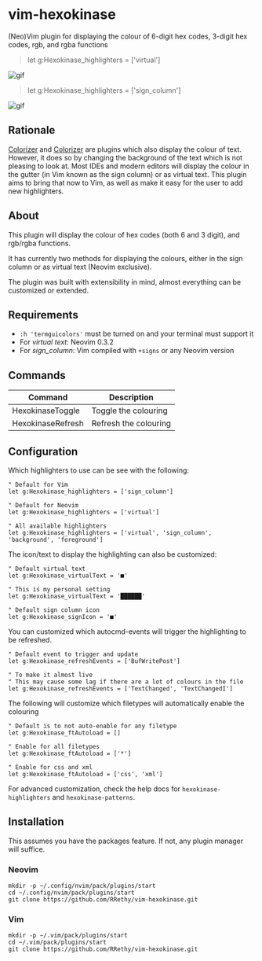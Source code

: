 # vim-hexokinase

(Neo)Vim plugin for displaying the colour of 6-digit hex codes, 3-digit hex codes, rgb, and rgba functions

> let g:Hexokinase_highlighters = ['virtual']

![gif](https://media.giphy.com/media/PikQiakj2NYxFDmcdl/giphy.gif)

> let g:Hexokinase_highlighters = ['sign_column']

![gif](https://media.giphy.com/media/5kFmgYX1mF7l25BnYe/giphy.gif)

## Rationale

[Colorizer](https://github.com/chrisbra/Colorizer) and [Colorizer](https://github.com/lilydjwg/colorizer) are plugins which also display the colour of text. However, it does so by changing the background of the text which is not pleasing to look at. Most IDEs and modern editors will display the colour in the gutter (in Vim known as the sign column) or as virtual text. This plugin aims to bring that now to Vim, as well as make it easy for the user to add new highlighters.

## About

This plugin will display the colour of hex codes (both 6 and 3 digit), and rgb/rgba functions.

It has currently two methods for displaying the colours, either in the sign column or as virtual text (Neovim exclusive).

The plugin was built with extensibility in mind, almost everything can be customized or extended.

## Requirements

- `:h 'termguicolors'` must be turned on and your terminal must support it
- For *virtual text*: Neovim 0.3.2
- For *sign_column*: Vim compiled with `+signs` or any Neovim version

## Commands

| Command           | Description           |
|-------------------|-----------------------|
| HexokinaseToggle  | Toggle the colouring  |
| HexokinaseRefresh | Refresh the colouring |

## Configuration

Which highlighters to use can be see with the following:

```vim
" Default for Vim
let g:Hexokinase_highlighters = ['sign_column']

" Default for Neovim
let g:Hexokinase_highlighters = ['virtual']

" All available highlighters
let g:Hexokinase_highlighters = ['virtual', 'sign_column', 'background', 'foreground']
```

The icon/text to display the highlighting can also be customized:

```vim
" Default virtual text
let g:Hexokinase_virtualText = '■'

" This is my personal setting
let g:Hexokinase_virtualText = '██████'

" Default sign column icon
let g:Hexokinase_signIcon = '■'
```

You can customized which autocmd-events will trigger the highlighting to be refreshed.

```vim
" Default event to trigger and update
let g:Hexokinase_refreshEvents = ['BufWritePost']

" To make it almost live
" This may cause some lag if there are a lot of colours in the file
let g:Hexokinase_refreshEvents = ['TextChanged', 'TextChangedI']
```

The following will customize which filetypes will automatically enable the colouring

```vim
" Default is to not auto-enable for any filetype
let g:Hexokinase_ftAutoload = []

" Enable for all filetypes
let g:Hexokinase_ftAutoload = ['*']

" Enable for css and xml
let g:Hexokinase_ftAutoload = ['css', 'xml']
```

For advanced customization, check the help docs for `hexokinase-highlighters` and `hexokinase-patterns`.

## Installation

This assumes you have the packages feature. If not, any plugin manager will suffice.

### Neovim

```
mkdir -p ~/.config/nvim/pack/plugins/start
cd ~/.config/nvim/pack/plugins/start
git clone https://github.com/RRethy/vim-hexokinase.git
```

### Vim

```
mkdir -p ~/.vim/pack/plugins/start
cd ~/.vim/pack/plugins/start
git clone https://github.com/RRethy/vim-hexokinase.git
```
